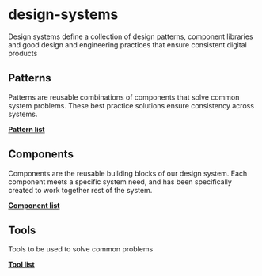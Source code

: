 # design-systems
Design systems define a collection of design patterns, component libraries and good design and engineering practices that ensure consistent digital products

## Patterns

Patterns are reusable combinations of components that solve common system problems. These best practice solutions 
ensure consistency across systems.

[**Pattern list**](./tools/tools.md)

## Components

Components are the reusable building blocks of our design system. Each component meets a specific system need, and has
been specifically created to work together rest of the system.

[**Component list**](./tools/tools.md)

## Tools

<p>
Tools to be used to solve common problems

[**Tool list**](./tools/tools.md)

